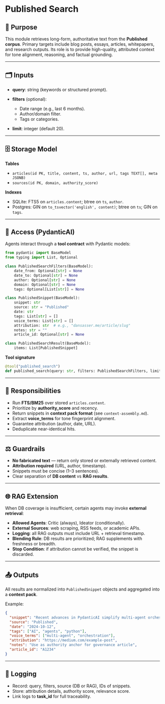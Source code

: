 # Published Search

## 🎯 Purpose

This module retrieves long-form, authoritative text from the **Published corpus**.
Primary targets include blog posts, essays, articles, whitepapers, and research outputs.
Its role is to provide high-quality, attributed context for tone alignment, reasoning, and factual grounding.

---

## 🗂️ Inputs

* **query**: string (keywords or structured prompt).
* **filters** (optional):

  * Date range (e.g., last 6 months).
  * Author/domain filter.
  * Tags or categories.
* **limit**: integer (default 20).

---

## 🗄️ Storage Model

**Tables**

* `articles(id PK, title, content, ts, author, url, tags TEXT[], meta JSONB)`
* `sources(id PK, domain, authority_score)`

**Indexes**

* SQLite: FTS5 on `articles.content`; btree on `ts`, `author`.
* Postgres: GIN on `to_tsvector('english', content)`; btree on `ts`; GIN on `tags`.

---

## 🔧 Access (PydanticAI)

Agents interact through a **tool contract** with Pydantic models:

```python
from pydantic import BaseModel
from typing import List, Optional

class PublishedSearchFilters(BaseModel):
    date_from: Optional[str] = None
    date_to: Optional[str] = None
    author: Optional[str] = None
    domain: Optional[str] = None
    tags: Optional[List[str]] = None

class PublishedSnippet(BaseModel):
    snippet: str
    source: str = "Published"
    date: str
    tags: List[str] = []
    voice_terms: List[str] = []
    attribution: str  # e.g., "dansasser.me/article/slug"
    notes: str = ""
    article_id: Optional[str] = None

class PublishedSearchResult(BaseModel):
    items: List[PublishedSnippet]
```

**Tool signature**

```python
@tool("published_search")
def published_search(query: str, filters: PublishedSearchFilters, limit: int = 20) -> PublishedSearchResult: ...
```

---

## 📌 Responsibilities

* Run **FTS/BM25** over stored `articles.content`.
* Prioritize by **authority\_score** and recency.
* Return snippets in **context pack format** (see `context-assembly.md`).
* Extract **voice\_terms** for tone fingerprint alignment.
* Guarantee attribution (author, date, URL).
* Deduplicate near-identical hits.

---

## ⚖️ Guardrails

* **No fabricated text** — return only stored or externally retrieved content.
* **Attribution required** (URL, author, timestamp).
* Snippets must be concise (1–3 sentences).
* Clear separation of **DB content** vs **RAG results**.

---

## 🌐 RAG Extension

When DB coverage is insufficient, certain agents may invoke **external retrieval**:

* **Allowed Agents**: Critic (always), Ideator (conditionally).
* **External Sources**: web scraping, RSS feeds, or academic APIs.
* **Logging**: all RAG outputs must include URL + retrieval timestamp.
* **Blending Rule**: DB results are prioritized; RAG supplements with freshness or breadth.
* **Stop Condition**: if attribution cannot be verified, the snippet is discarded.

---

## 📤 Outputs

All results are normalized into `PublishedSnippet` objects and aggregated into a **context pack**.

Example:

```json
{
  "snippet": "Recent advances in PydanticAI simplify multi-agent orchestration.",
  "source": "Published",
  "date": "2024-10-12",
  "tags": ["AI", "agents", "python"],
  "voice_terms": ["multi-agent", "orchestration"],
  "attribution": "https://medium.com/example-post",
  "notes": "Use as authority anchor for governance article",
  "article_id": "A1234"
}
```

---

## 📝 Logging

* Record: query, filters, source (DB or RAG), IDs of snippets.
* Store: attribution details, authority score, relevance score.
* Link logs to **task\_id** for full traceability.
